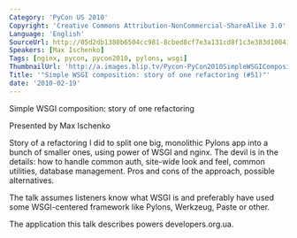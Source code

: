 ```yaml
---
Category: 'PyCon US 2010'
Copyright: 'Creative Commons Attribution-NonCommercial-ShareAlike 3.0'
Language: 'English'
SourceUrl: http://05d2db1380b6504cc981-8cbed8cf7e3a131cd8f1c3e383d10041.r93.cf2.rackcdn.com/pycon-us-2010/339_simple-wsgi-composition-story-of-one-refactoring-51.m4v
Speakers: [Max Ischenko]
Tags: [nginx, pycon, pycon2010, pylons, wsgi]
ThumbnailUrl: 'http://a.images.blip.tv/Pycon-PyCon2010SimpleWSGICompositionStoryOfOneRefactoring51585.png'
Title: '"Simple WSGI composition: story of one refactoring (#51)"'
date: '2010-02-19'
---
```

Simple WSGI composition: story of one refactoring

  
Presented by Max Ischenko

  
Story of a refactoring I did to split one big, monolithic Pylons app into a
bunch of smaller ones, using power of WSGI and nginx. The devil is in the
details: how to handle common auth, site-wide look and feel, common utilities,
database management. Pros and cons of the approach, possible alternatives.

  
The talk assumes listeners know what WSGI is and preferably have used some
WSGI-centered framework like Pylons, Werkzeug, Paste or other.

  
The application this talk describes powers developers.org.ua.

